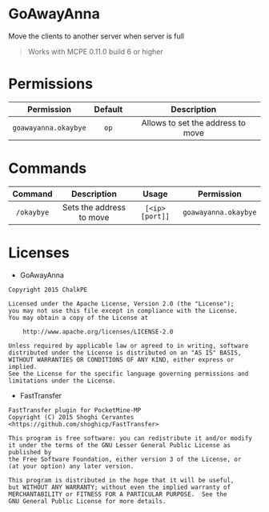 # GoAwayAnna
Move the clients to another server when server is full
> Works with MCPE 0.11.0 build 6 or higher

# Permissions
| Permission | Default | Description
| :---: | :---: | :---: |
| `goawayanna.okaybye` | `op` | Allows to set the address to move |

# Commands
| Command | Description | Usage | Permission |
| :---: | :---: | :---: | :---: |
| `/okaybye` | Sets the address to move | `[<ip> [port]]` | `goawayanna.okaybye` |

# Licenses
- GoAwayAnna
```
Copyright 2015 ChalkPE

Licensed under the Apache License, Version 2.0 (the "License");
you may not use this file except in compliance with the License.
You may obtain a copy of the License at

    http://www.apache.org/licenses/LICENSE-2.0

Unless required by applicable law or agreed to in writing, software
distributed under the License is distributed on an "AS IS" BASIS,
WITHOUT WARRANTIES OR CONDITIONS OF ANY KIND, either express or implied.
See the License for the specific language governing permissions and
limitations under the License.
```

- FastTransfer
```
FastTransfer plugin for PocketMine-MP
Copyright (C) 2015 Shoghi Cervantes <https://github.com/shoghicp/FastTransfer>

This program is free software: you can redistribute it and/or modify
it under the terms of the GNU Lesser General Public License as published by
the Free Software Foundation, either version 3 of the License, or
(at your option) any later version.

This program is distributed in the hope that it will be useful,
but WITHOUT ANY WARRANTY; without even the implied warranty of
MERCHANTABILITY or FITNESS FOR A PARTICULAR PURPOSE.  See the
GNU General Public License for more details.
```